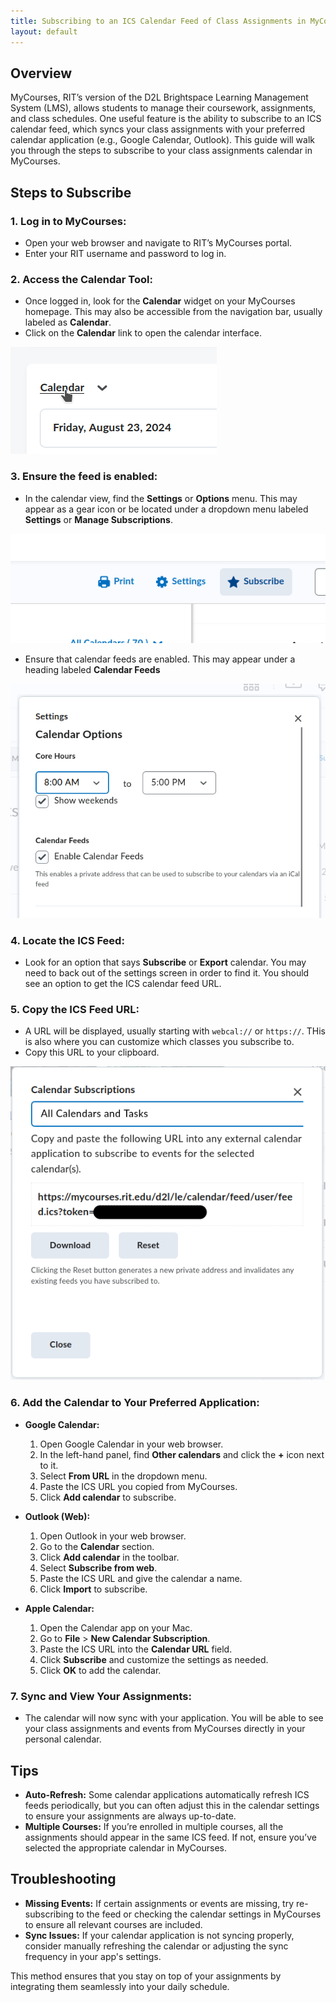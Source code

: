 ```yaml
---
title: Subscribing to an ICS Calendar Feed of Class Assignments in MyCourses
layout: default
---
```



## Overview
MyCourses, RIT’s version of the D2L Brightspace Learning Management System (LMS), allows students to manage their coursework, assignments, and class schedules. One useful feature is the ability to subscribe to an ICS calendar feed, which syncs your class assignments with your preferred calendar application (e.g., Google Calendar, Outlook). This guide will walk you through the steps to subscribe to your class assignments calendar in MyCourses.

## Steps to Subscribe

### 1. Log in to MyCourses:
   - Open your web browser and navigate to RIT’s MyCourses portal.
   - Enter your RIT username and password to log in.

### 2. Access the Calendar Tool:
   - Once logged in, look for the **Calendar** widget on your MyCourses homepage. This may also be accessible from the navigation bar, usually labeled as **Calendar**.
   - Click on the **Calendar** link to open the calendar interface.

![Clicking the Calendar link opens the calendar page](./assets/img/mycourses-calendars/calendar-link.png)

### 3. Ensure the feed is enabled:
   - In the calendar view, find the **Settings** or **Options** menu. This may appear as a gear icon or be located under a dropdown menu labeled **Settings** or **Manage Subscriptions**.

![The buttons for settings and subscribe](./assets/img/mycourses-calendars/menu-buttons.png)

   - Ensure that calendar feeds are enabled. This may appear under a heading labeled **Calendar Feeds**

![The setting to ensure the feeds are enabled](./assets/img/mycourses-calendars/enable-feeds-option.png)

### 4. Locate the ICS Feed:
   - Look for an option that says **Subscribe** or **Export** calendar. You may need to back out of the settings screen in order to find it. You should see an option to get the ICS calendar feed URL.

### 5. Copy the ICS Feed URL:
   - A URL will be displayed, usually starting with `webcal://` or `https://`. THis is also where you can customize which classes you subscribe to.
   - Copy this URL to your clipboard.

![The screen with the feed URL](./assets/img/mycourses-calendars/subscribe-menu.png)


### 6. Add the Calendar to Your Preferred Application:
   - **Google Calendar:**
     1. Open Google Calendar in your web browser.
     2. In the left-hand panel, find **Other calendars** and click the **+** icon next to it.
     3. Select **From URL** in the dropdown menu.
     4. Paste the ICS URL you copied from MyCourses.
     5. Click **Add calendar** to subscribe.
   
   - **Outlook (Web):**
     1. Open Outlook in your web browser.
     2. Go to the **Calendar** section.
     3. Click **Add calendar** in the toolbar.
     4. Select **Subscribe from web**.
     5. Paste the ICS URL and give the calendar a name.
     6. Click **Import** to subscribe.
   
   - **Apple Calendar:**
     1. Open the Calendar app on your Mac.
     2. Go to **File** > **New Calendar Subscription**.
     3. Paste the ICS URL into the **Calendar URL** field.
     4. Click **Subscribe** and customize the settings as needed.
     5. Click **OK** to add the calendar.

### 7. Sync and View Your Assignments:
   - The calendar will now sync with your application. You will be able to see your class assignments and events from MyCourses directly in your personal calendar.

## Tips
- **Auto-Refresh:** Some calendar applications automatically refresh ICS feeds periodically, but you can often adjust this in the calendar settings to ensure your assignments are always up-to-date.
- **Multiple Courses:** If you’re enrolled in multiple courses, all the assignments should appear in the same ICS feed. If not, ensure you’ve selected the appropriate calendar in MyCourses.

## Troubleshooting
- **Missing Events:** If certain assignments or events are missing, try re-subscribing to the feed or checking the calendar settings in MyCourses to ensure all relevant courses are included.
- **Sync Issues:** If your calendar application is not syncing properly, consider manually refreshing the calendar or adjusting the sync frequency in your app's settings.

This method ensures that you stay on top of your assignments by integrating them seamlessly into your daily schedule.